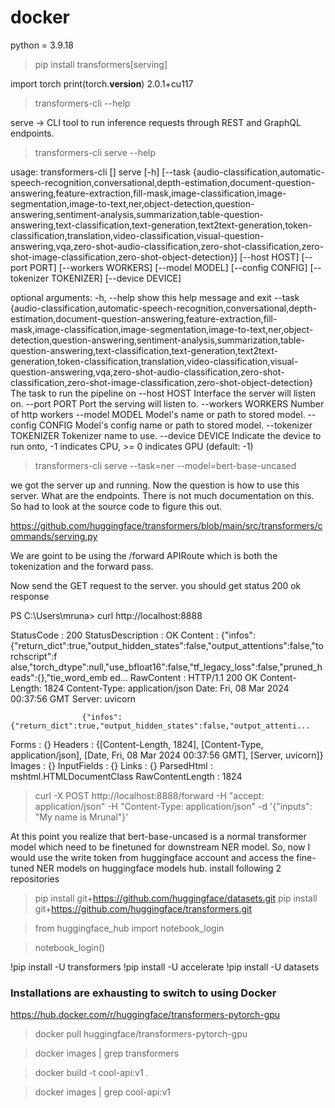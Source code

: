 # docker

python = 3.9.18
> pip install transformers[serving]


import torch
print(torch.__version__)
2.0.1+cu117

> transformers-cli --help

 serve -> CLI tool to run inference requests through REST and GraphQL endpoints.

> transformers-cli serve --help


usage: transformers-cli <command> [<args>] serve [-h]
                                                 [--task {audio-classification,automatic-speech-recognition,conversational,depth-estimation,document-question-answering,feature-extraction,fill-mask,image-classification,image-segmentation,image-to-text,ner,object-detection,question-answering,sentiment-analysis,summarization,table-question-answering,text-classification,text-generation,text2text-generation,token-classification,translation,video-classification,visual-question-answering,vqa,zero-shot-audio-classification,zero-shot-classification,zero-shot-image-classification,zero-shot-object-detection}]
                                                 [--host HOST] [--port PORT] [--workers WORKERS] [--model MODEL]
                                                 [--config CONFIG] [--tokenizer TOKENIZER] [--device DEVICE]

optional arguments:
  -h, --help            show this help message and exit
  --task {audio-classification,automatic-speech-recognition,conversational,depth-estimation,document-question-answering,feature-extraction,fill-mask,image-classification,image-segmentation,image-to-text,ner,object-detection,question-answering,sentiment-analysis,summarization,table-question-answering,text-classification,text-generation,text2text-generation,token-classification,translation,video-classification,visual-question-answering,vqa,zero-shot-audio-classification,zero-shot-classification,zero-shot-image-classification,zero-shot-object-detection}
                        The task to run the pipeline on
  --host HOST           Interface the server will listen on.
  --port PORT           Port the serving will listen to.
  --workers WORKERS     Number of http workers
  --model MODEL         Model's name or path to stored model.
  --config CONFIG       Model's config name or path to stored model.
  --tokenizer TOKENIZER
                        Tokenizer name to use.
  --device DEVICE       Indicate the device to run onto, -1 indicates CPU, >= 0 indicates GPU (default: -1)

> transformers-cli serve --task=ner --model=bert-base-uncased


we got the server up and running. Now the question is how to use this server. What are the endpoints.
There is not much documentation on this. So had to look at the source code to figure this out.

https://github.com/huggingface/transformers/blob/main/src/transformers/commands/serving.py

We are goint to be using the /forward APIRoute which is both the tokenization and the forward pass.


Now send the GET request to the server. you should get status 200 ok response

PS C:\Users\mruna> curl http://localhost:8888


StatusCode        : 200
StatusDescription : OK
Content           : {"infos":{"return_dict":true,"output_hidden_states":false,"output_attentions":false,"torchscript":f
                    alse,"torch_dtype":null,"use_bfloat16":false,"tf_legacy_loss":false,"pruned_heads":{},"tie_word_emb
                    ed...
RawContent        : HTTP/1.1 200 OK
                    Content-Length: 1824
                    Content-Type: application/json
                    Date: Fri, 08 Mar 2024 00:37:56 GMT
                    Server: uvicorn

                    {"infos":{"return_dict":true,"output_hidden_states":false,"output_attenti...
Forms             : {}
Headers           : {[Content-Length, 1824], [Content-Type, application/json], [Date, Fri, 08 Mar 2024 00:37:56 GMT],
                    [Server, uvicorn]}
Images            : {}
InputFields       : {}
Links             : {}
ParsedHtml        : mshtml.HTMLDocumentClass
RawContentLength  : 1824

> curl -X POST http://localhost:8888/forward -H "accept: application/json" -H "Content-Type: application/json" -d '{"inputs": "My name is Mrunal"}'


At this point you realize that bert-base-uncased is a normal transformer model which need to be finetuned for downstream NER model. So, now I would use the write token from huggingface account and access the fine-tuned NER models on huggingface models hub. 
install following 2 repositories 

> pip install git+https://github.com/huggingface/datasets.git
> pip install git+https://github.com/huggingface/transformers.git

> from huggingface_hub import notebook_login

> notebook_login()


!pip install -U transformers
!pip install -U accelerate
!pip install -U datasets


### Installations are exhausting to switch to using Docker

https://hub.docker.com/r/huggingface/transformers-pytorch-gpu

> docker pull huggingface/transformers-pytorch-gpu

> docker images | grep transformers

> docker build -t cool-api:v1 .


> docker images | grep cool-api:v1



